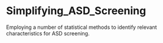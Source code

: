 # Simplifying_ASD_Screening
Employing a number of statistical methods to identify relevant characteristics for ASD screening.
